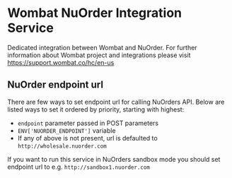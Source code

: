 Wombat NuOrder Integration Service
==================================

Dedicated integration between Wombat and NuOrder.
For further information about Wombat project and integrations please visit 
https://support.wombat.co/hc/en-us

NuOrder endpoint url
--------------------

There are few ways to set endpoint url for calling NuOrders API.
Below are listed ways to set it ordered by priority, starting with highest:
  * `endpoint` parameter passed in POST parameters
  * `ENV['NUORDER_ENDPOINT']` variable
  * If any of above is not present, url is defaulted to `http://wholesale.nuorder.com`

If you want to run this service in NuOrders sandbox mode you should set endpoint url
to e.g. `http://sandbox1.nuorder.com`
